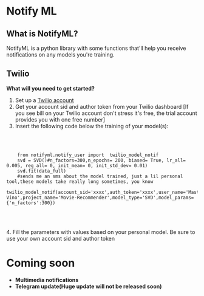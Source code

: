 # Notify ML

## What is NotifyML?
NotifyML is a python library with some functions that'll
help you receive notifications on any models you're training.

## Twilio
<b>What will you need to get started?</b>
1. Set up a [Twilio account](https://www.twilio.com/try-twilio)
2. Get your account sid and author token from your Twilio dashboard [If you see bill on your Twilio account don't stress it's free, the trial account provides you with one free number]
3. Insert the following code below the training of your model(s):
<br>
<pre>
  <code>
    from notifyml.notify_user import  twilio_model_notif
    svd = SVD()#n_factors=300,n_epochs= 200, biased= True, lr_all= 0.005, reg_all= 0, init_mean= 0, init_std_dev= 0.01)
    svd.fit(data_full)
    #sends me an sms about the model trained, just a lil personal tool,these models take really long sometimes, you know
    twilio_model_notif(account_sid='xxxx',auth_token='xxxx',user_name='Master Vino',project_name='Movie-Recommender',model_type='SVD',model_params={'n_factors':300})
  </code>
 </pre>
<br>
4. Fill the parameters with values based on your personal model. Be sure to use your own account sid and author token

# Coming soon

* <b>Multimedia notifications</b>
* <b>Telegram update(Huge update will not be released soon)</b>
